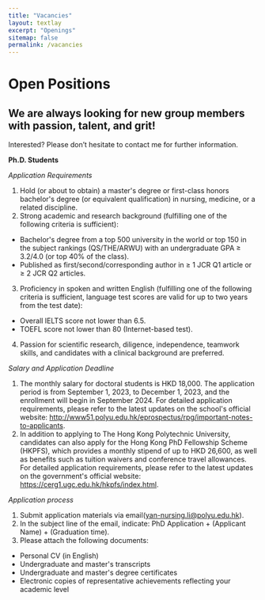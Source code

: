 ```yaml
---
title: "Vacancies"
layout: textlay
excerpt: "Openings"
sitemap: false
permalink: /vacancies
---
```


# Open Positions

## We are always looking for new group members with passion, talent, and grit!

Interested? Please don’t hesitate to contact me for further information.

<p align = "center">

**Ph.D. Students**

*Application Requirements*

1. Hold (or about to obtain) a master's degree or first-class honors bachelor's degree (or equivalent qualification) in nursing, medicine, or a related discipline.
2. Strong academic and research background (fulfilling one of the following criteria is sufficient):
- Bachelor's degree from a top 500 university in the world or top 150 in the subject rankings (QS/THE/ARWU) with an undergraduate GPA ≥ 3.2/4.0 (or top 40% of the class).
- Published as first/second/corresponding author in ≥ 1 JCR Q1 article or ≥ 2 JCR Q2 articles.
3. Proficiency in spoken and written English (fulfilling one of the following criteria is sufficient, language test scores are valid for up to two years from the test date):
- Overall IELTS score not lower than 6.5.
- TOEFL score not lower than 80 (Internet-based test).
4. Passion for scientific research, diligence, independence, teamwork skills, and candidates with a clinical background are preferred.

*Salary and Application Deadline*

1. The monthly salary for doctoral students is HKD 18,000. The application period is from September 1, 2023, to December 1, 2023, and the enrollment will begin in September 2024. For detailed application requirements, please refer to the latest updates on the school's official website: http://www51.polyu.edu.hk/eprospectus/rpg/important-notes-to-applicants.
2. In addition to applying to The Hong Kong Polytechnic University, candidates can also apply for the Hong Kong PhD Fellowship Scheme (HKPFS), which provides a monthly stipend of up to HKD 26,600, as well as benefits such as tuition waivers and conference travel allowances. For detailed application requirements, please refer to the latest updates on the government's official website: https://cerg1.ugc.edu.hk/hkpfs/index.html.

*Application process*
1. Submit application materials via email(yan-nursing.li@polyu.edu.hk).
2. In the subject line of the email, indicate: PhD Application + (Applicant Name) + (Graduation time).
3. Please attach the following documents:
- Personal CV (in English)
- Undergraduate and master's transcripts
- Undergraduate and master's degree certificates
- Electronic copies of representative achievements reflecting your academic level

</p>

<!-- ### Bsc / Master students from elsewhere
If you are interested in pursuing a Master degree at Leiden University, see [mastersinleiden.nl](http://www.mastersinleiden.nl/programmes/physics/en/introduction). Sometimes, we take master students or summer interns if we get exceptional applicants (this usually means very good grades and a personal recommendation). -->